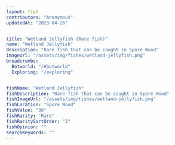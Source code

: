 ```yaml
---
layout: fish
contributors: "Anonymous"
updatedAt: "2023-04-26"


title: "Wetland Jellyfish (Rare fish)"
name: "Wetland Jellyfish"
description: "Rare fish that can be caught in Spore Wood"
imageUrl: "/assets/img/fishes/wetland-jellyfish.png"
breadcrumbs:
  Botworld: "/#botworld"
  Exploring: "/exploring"


fishName: "Wetland Jellyfish"
fishDescription: "Rare fish that can be caught in Spore Wood"
fishImageUrl: "/assets/img/fishes/wetland-jellyfish.png"
fishLocation: "Spore Wood"
fishValue: "38"
fishRarity: "Rare"
fishRaritySortOrder: "3"
fishOpinion: ""
searchKeywords: ""
---
```


